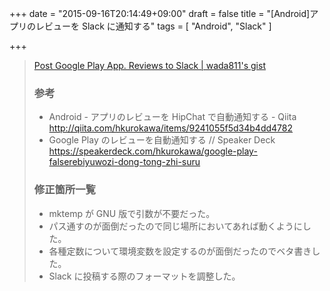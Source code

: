 +++
date = "2015-09-16T20:14:49+09:00"
draft = false
title = "[Android]アプリのレビューを Slack に通知する"
tags = [
    "Android",
    "Slack"
]

+++

> [Post Google Play App. Reviews to Slack | wada811's gist ](https://gist.github.com/wada811/5f6469f043daea5bcb5b)
> ### 参考
> - Android - アプリのレビューを HipChat で自動通知する - Qiita http://qiita.com/hkurokawa/items/9241055f5d34b4dd4782
> - Google Play のレビューを自動通知する // Speaker Deck https://speakerdeck.com/hkurokawa/google-play-falserebiyuwozi-dong-tong-zhi-suru
>
> ### 修正箇所一覧
> - mktemp が GNU 版で引数が不要だった。
> - パス通すのが面倒だったので同じ場所においてあれば動くようにした。
> - 各種定数について環境変数を設定するのが面倒だったのでベタ書きした。
> - Slack に投稿する際のフォーマットを調整した。
